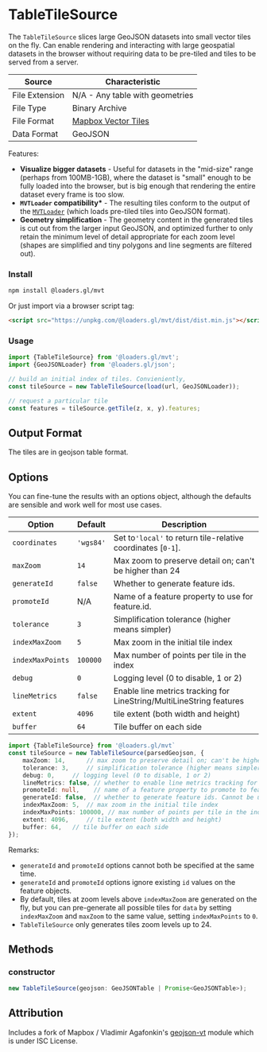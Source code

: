 # TableTileSource

The `TableTileSource` slices large GeoJSON datasets into small vector tiles on the fly.
Can enable rendering and interacting with large geospatial datasets
in the browser without requiring data to be pre-tiled and tiles to be served from a server.

| Source         | Characteristic                                       |
| -------------- | ---------------------------------------------------- |
| File Extension | N/A - Any table with geometries                      |
| File Type      | Binary Archive                                       |
| File Format    | [Mapbox Vector Tiles](/docs/modules/mvt/formats/mvt) |
| Data Format    | GeoJSON                                              |

Features:

- **Visualize bigger datasets** - Useful for datasets in the "mid-size" range (perhaps from 100MB-1GB), where the dataset is "small" enough to be fully loaded into the browser,
  but is big enough that rendering the entire dataset every frame is too slow.
- **`MVTLoader` compatibility\*** - The resulting tiles conform to the output of the [`MVTLoader`](./mvt-loader)
  (which loads pre-tiled tiles into GeoJSON format).
- **Geometry simplification** - The geometry content in the generated tiles
  is cut out from the larger input GeoJSON, and optimized further to only
  retain the minimum level of detail appropriate for each zoom level
  (shapes are simplified and tiny polygons and line segments are filtered out).

<!--
There's a convenient [example](http://mapbox.github.io/geojson-vt/debug/) to test out **TableTileSource** on different data. Just drag any GeoJSON on the page, watching the console.
--->

### Install

```sh
npm install @loaders.gl/mvt
```

Or just import via a browser script tag:

```html
<script src="https://unpkg.com/@loaders.gl/mvt/dist/dist.min.js"></script>
```

### Usage

```typescript
import {TableTileSource} from '@loaders.gl/mvt';
import {GeoJSONLoader} from '@loaders.gl/json';

// build an initial index of tiles. Convieniently,
const tileSource = new TableTileSource(load(url, GeoJSONLoader));

// request a particular tile
const features = tileSource.getTile(z, x, y).features;
```

## Output Format

The tiles are in geojson table format.

## Options

You can fine-tune the results with an options object,
although the defaults are sensible and work well for most use cases.

| Option           | Default   | Description                                                          |
| ---------------- | --------- | -------------------------------------------------------------------- |
| `coordinates`    | `'wgs84'` | Set to`'local'` to return tile-relative coordinates [`0-1`].         |
| `maxZoom`        | `14`      | Max zoom to preserve detail on; can't be higher than 24              |
| `generateId`     | `false`   | Whether to generate feature ids.                                     |
| `promoteId`      | N/A       | Name of a feature property to use for feature.id.                    |
| `tolerance`      | `3`       | Simplification tolerance (higher means simpler)                      |
| `indexMaxZoom`   | `5`       | Max zoom in the initial tile index                                   |
| `indexMaxPoints` | `100000`  | Max number of points per tile in the index                           |
| `debug`          | `0`       | Logging level (0 to disable, 1 or 2)                                 |
| `lineMetrics`    | `false`   | Enable line metrics tracking for LineString/MultiLineString features |
| `extent`         | `4096`    | tile extent (both width and height)                                  |
| `buffer`         | `64`      | Tile buffer on each side                                             |

```typescript
import {TableTileSource} from '@loaders.gl/mvt`
const tileSource = new TableTileSource(parsedGeojson, {
	maxZoom: 14,      // max zoom to preserve detail on; can't be higher than 24
	tolerance: 3,     // simplification tolerance (higher means simpler)
	debug: 0,     // logging level (0 to disable, 1 or 2)
	lineMetrics: false, // whether to enable line metrics tracking for LineString/MultiLineString features
	promoteId: null,    // name of a feature property to promote to feature.id. Cannot be used with `generateId`
	generateId: false,  // whether to generate feature ids. Cannot be used with `promoteId`
	indexMaxZoom: 5,  // max zoom in the initial tile index
	indexMaxPoints: 100000, // max number of points per tile in the index
	extent: 4096,     // tile extent (both width and height)
	buffer: 64,   // tile buffer on each side
});
```

Remarks:

- `generateId` and `promoteId` options cannot both be specified at the same time.
- `generateId` and `promoteId` options ignore existing `id` values on the feature objects.
- By default, tiles at zoom levels above `indexMaxZoom` are generated on the fly, but you can pre-generate all possible tiles for `data` by setting `indexMaxZoom` and `maxZoom` to the same value, setting `indexMaxPoints` to `0`.
- `TableTileSource` only generates tiles zoom levels up to 24.

## Methods

### constructor

```ts
new TableTileSource(geojson: GeoJSONTable | Promise<GeoJSONTable>);
```

## Attribution

Includes a fork of Mapbox / Vladimir Agafonkin's [geojson-vt](https://github.com/mapbox/geojson-vt) module which is under ISC License.
